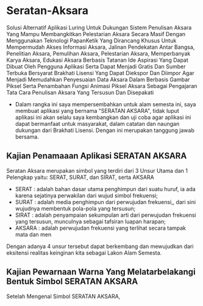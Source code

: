 # Seratan-Aksara
Solusi Alternatif Aplikasi Luring Untuk Dukungan Sistem Penulisan Aksara Yang Mampu Membangkitkan Pelestarian Aksara Secara Masif Dengan Menggunakan Teknologi PapanKetik Yang Dirancang Khusus Untuk Mempermudah Akses Informasi Aksara, Jalinan Pendekatan Antar Bangsa, Penelitian Aksara, Pemulihan Aksara, Pelestarian Aksara, Memperbanyak Karya Aksara, Edukasi Aksara Berbasis Tatanan Ide Aspirasi Yang Dapat Dibuat Oleh Pengguna Aplikasi Serta Dapat Menjadi Gratis Dan Sumber Terbuka Bersyarat Brakhati Lisensi Yang Dapat Diekspor Dan Diimpor Agar Menjadi Memudahkan Penyesuaian Data Aksara Dalam Berbasis Gambar Piksel Serta Penambahan Fungsi Animasi Piksel Aksara Sebagai Pengajaran Tata Cara Penulisan Aksara Yang Tersusun Dan Disepakati
- Dalam rangka ini saya mempersembahkan untuk alam semesta ini, saya membuat aplikasi yang bernama "SERATAN AKSARA", tidak luput aplikasi ini akan selalu saya kembangkan dan uji coba agar aplikasi ini dapat bermanfaat untuk masyarakat, dalam catatan dan naungan dukungan dari Brakhati Lisensi. Dengan ini merupakan tanggung jawab bersama.
## Kajian Penamaaan Aplikasi SERATAN AKSARA
Seratan Aksara merupakan simbol yang terdiri dari 3 Unsur Utama dan 1 Pelengkap yaitu: SERAT, SURAT, dan SIRAT, serta AKSARA

- SERAT : adalah bahan dasar utama penghimpun dari suatu huruf, ia ada karena sejatinya perwakilan dari wujud simbol frekuensi;
- SURAT : adalah media penghimpun dari perwujudan frekuensi,, dari sini wujudnya membentuk pola-pola yang tersusun;
- SIRAT : adalah penyampaian sekumpulan arti dari perwujudan frekuensi yang tersusun, munculnya sebagai tafsiran luapan harapan;
- AKSARA : adalah perwujudan frekuensi yang terlihat secara tampak mata dan men

Dengan adanya 4 unsur tersebut dapat berkembang dan mewujudkan dari eksitensi realitas keinginan kita sebagai Lakon Alam Semesta.
## Kajian Pewarnaan Warna Yang Melatarbelakangi Bentuk Simbol SERATAN AKSARA
Setelah Mengenal Simbol SERATAN AKSARA, 
